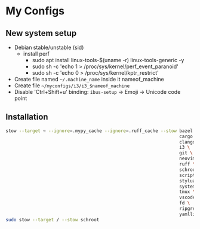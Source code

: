 # My Configs

## New system setup

- Debian stable/unstable (sid)
  - install perf
    - sudo apt install linux-tools-$(uname -r) linux-tools-generic -y
    - sudo sh -c 'echo 1 > /proc/sys/kernel/perf_event_paranoid'
    - sudo sh -c 'echo 0 > /proc/sys/kernel/kptr_restrict'
- Create file named `~/.machine_name` inside it nameof_machine
- Create file `~/myconfigs/i3/i3_$nameof_machine`
- Disable 'Ctrl+Shift+u' binding: `ibus-setup` -> Emoji -> Unicode code point

## Installation

```bash
stow --target ~ --ignore=.mypy_cache --ignore=.ruff_cache --stow bazel \
                                                                 cargo \
                                                                 clangd \
                                                                 i3 \
                                                                 git \
                                                                 neovim \
                                                                 ruff \
                                                                 schroot \
                                                                 scripts \
                                                                 stylua \
                                                                 systemd \
                                                                 tmux \
                                                                 vscode \
                                                                 fd \
                                                                 ripgrep \
                                                                 yamllint
sudo stow --target / --stow schroot
```
